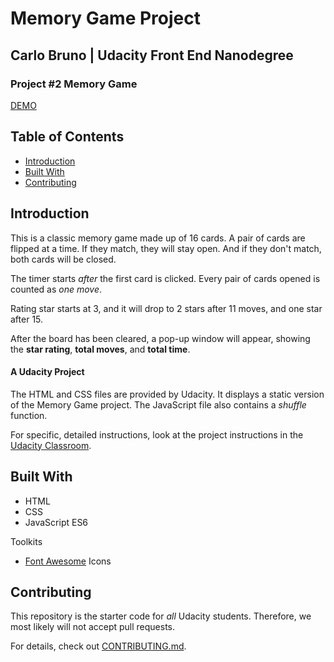 # Memory Game Project

## Carlo Bruno | Udacity Front End Nanodegree
### Project \#2 Memory Game

[DEMO](https://carlo-bruno.github.io/fend-project-memory-game/)

## Table of Contents

* [Introduction](#introduction)
* [Built With](#built-with)
* [Contributing](#contributing)

## Introduction

This is a classic memory game made up of 16 cards.
A pair of cards are flipped at a time. If they match, they will stay open. And if they don't match, both cards will be closed.

The timer starts *after* the first card is clicked. Every pair of cards opened is counted as *one move*.

Rating star starts at 3, and it will drop to 2 stars after 11 moves, and one star after 15.

After the board has been cleared, a pop-up window will appear, showing the **star rating**, **total moves**, and **total time**.


#### A Udacity Project

The HTML and CSS files are provided by Udacity. It displays a static version of the Memory Game project. The JavaScript file also contains a *shuffle* function.

For specific, detailed instructions, look at the project instructions in the [Udacity Classroom](https://classroom.udacity.com/me).

## Built With

+ HTML
+ CSS
+ JavaScript ES6

Toolkits 
+ [Font Awesome](https://fontawesome.com/) Icons


## Contributing

This repository is the starter code for _all_ Udacity students. Therefore, we most likely will not accept pull requests.

For details, check out [CONTRIBUTING.md](CONTRIBUTING.md).
